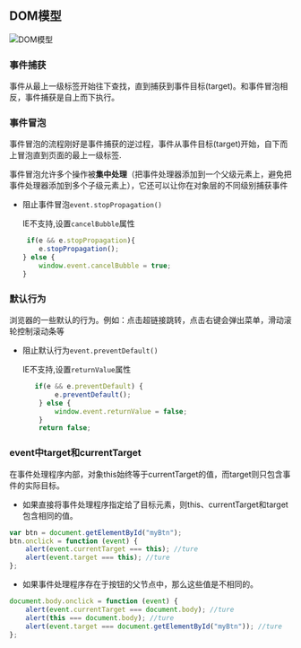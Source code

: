 ## DOM模型

![DOM模型](https://upload-images.jianshu.io/upload_images/1620777-dafb1778461af7d9.png?imageMogr2/auto-orient/strip|imageView2/2/w/698/format/webp)

### 事件捕获

事件从最上一级标签开始往下查找，直到捕获到事件目标(target)。和事件冒泡相反，事件捕获是自上而下执行。


### 事件冒泡

事件冒泡的流程刚好是事件捕获的逆过程，事件从事件目标(target)开始，自下而上冒泡直到页面的最上一级标签.

事件冒泡允许多个操作被**集中处理**（把事件处理器添加到一个父级元素上，避免把事件处理器添加到多个子级元素上），它还可以让你在对象层的不同级别捕获事件

* 阻止事件冒泡```event.stopPropagation()```

    IE不支持,设置```cancelBubble```属性

    ```javascript
     if(e && e.stopPropagation){  
        e.stopPropagation();  
    } else {  
        window.event.cancelBubble = true;  
    }  
    ```

### 默认行为

浏览器的一些默认的行为。例如：点击超链接跳转，点击右键会弹出菜单，滑动滚轮控制滚动条等


* 阻止默认行为```event.preventDefault()```

    IE不支持,设置```returnValue```属性

    ```javascript
       if(e && e.preventDefault) {  
            e.preventDefault();  
        } else {  
            window.event.returnValue = false;  
        }  
        return false;  
    ```


### event中target和currentTarget

在事件处理程序内部，对象this始终等于currentTarget的值，而target则只包含事件的实际目标。

* 如果直接将事件处理程序指定给了目标元素，则this、currentTarget和target包含相同的值。

```javascript
var btn = document.getElementById("myBtn");
btn.onclick = function (event) {
    alert(event.currentTarget === this); //ture
    alert(event.target === this); //ture
};

```

* 如果事件处理程序存在于按钮的父节点中，那么这些值是不相同的。


```javascript
document.body.onclick = function (event) {
    alert(event.currentTarget === document.body); //ture
    alert(this === document.body); //ture
    alert(event.target === document.getElementById("myBtn")); //ture
};

```

